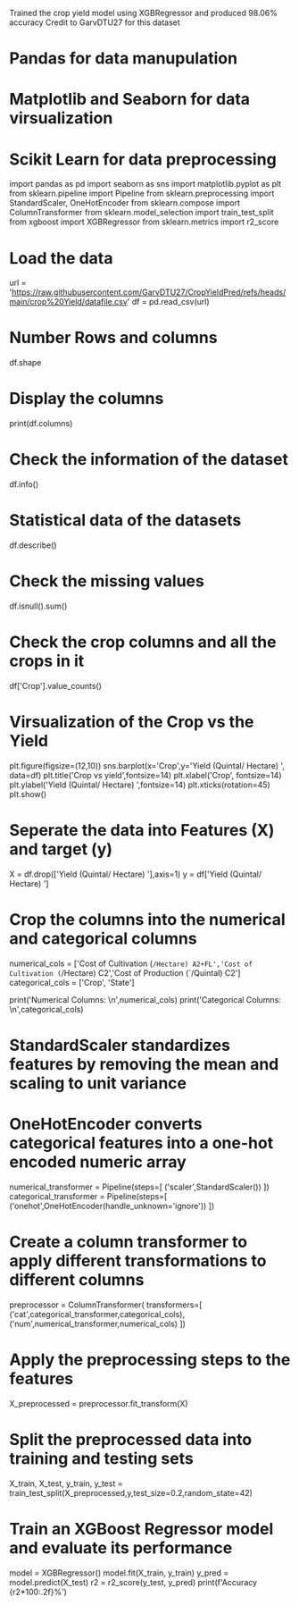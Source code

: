 Trained the crop yield model using XGBRegressor and produced 98.06% accuracy
Credit to GarvDTU27 for this dataset


# Pandas for data manupulation
# Matplotlib and Seaborn for data virsualization
# Scikit Learn for data preprocessing


import pandas as pd
import seaborn as sns
import matplotlib.pyplot as plt
from sklearn.pipeline import Pipeline
from sklearn.preprocessing import StandardScaler, OneHotEncoder
from sklearn.compose import ColumnTransformer
from sklearn.model_selection import train_test_split
from xgboost import XGBRegressor
from sklearn.metrics import r2_score


# Load the data 

url = 'https://raw.githubusercontent.com/GarvDTU27/CropYieldPred/refs/heads/main/crop%20Yield/datafile.csv'
df = pd.read_csv(url)

# Number Rows and columns

df.shape

# Display the columns

print(df.columns)

# Check the information of the dataset

df.info()

# Statistical data of the datasets

df.describe()

# Check the missing values

df.isnull().sum()

# Check the crop columns and all the crops in it

df['Crop'].value_counts()

# Virsualization of the Crop vs the Yield

plt.figure(figsize=(12,10))
sns.barplot(x='Crop',y='Yield (Quintal/ Hectare) ', data=df)
plt.title('Crop vs yield',fontsize=14)
plt.xlabel('Crop', fontsize=14)
plt.ylabel('Yield (Quintal/ Hectare) ',fontsize=14)
plt.xticks(rotation=45)
plt.show()

# Seperate the data into Features (X) and target (y)

X = df.drop(['Yield (Quintal/ Hectare) '],axis=1)
y = df['Yield (Quintal/ Hectare) ']

# Crop the columns into the numerical and categorical columns

numerical_cols = ['Cost of Cultivation (`/Hectare) A2+FL','Cost of Cultivation (`/Hectare) C2','Cost of Production (`/Quintal) C2']
categorical_cols = ['Crop', 'State']

print('Numerical Columns: \n',numerical_cols)
print('Categorical Columns: \n',categorical_cols)

 # StandardScaler standardizes features by removing the mean and scaling to unit variance
 # OneHotEncoder converts categorical features into a one-hot encoded numeric array

numerical_transformer = Pipeline(steps=[
    ('scaler',StandardScaler())
])
categorical_transformer = Pipeline(steps=[
    ('onehot',OneHotEncoder(handle_unknown='ignore'))
])

# Create a column transformer to apply different transformations to different columns
preprocessor = ColumnTransformer(
    transformers=[
    ('cat',categorical_transformer,categorical_cols),
    ('num',numerical_transformer,numerical_cols)
])

# Apply the preprocessing steps to the features
X_preprocessed = preprocessor.fit_transform(X)

# Split the preprocessed data into training and testing sets
X_train, X_test, y_train, y_test = train_test_split(X_preprocessed,y,test_size=0.2,random_state=42)

# Train an XGBoost Regressor model and evaluate its performance
model = XGBRegressor()
model.fit(X_train, y_train)
y_pred = model.predict(X_test)
r2 = r2_score(y_test, y_pred)
print(f'Accuracy {r2*100:.2f}%')


